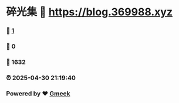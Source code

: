 # 碎光集 :link: https://blog.369988.xyz 
### :page_facing_up: [1](https://blog.369988.xyz/tag.html) 
### :speech_balloon: 0 
### :hibiscus: 1632 
### :alarm_clock: 2025-04-30 21:19:40 
### Powered by :heart: [Gmeek](https://github.com/Meekdai/Gmeek)
